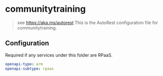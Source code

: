 # communitytraining

> see https://aka.ms/autorest
> This is the AutoRest configuration file for communitytraining.

## Configuration

Required if any services under this folder are RPaaS.

```yaml
openapi-type: arm
openapi-subtype: rpaas
```
